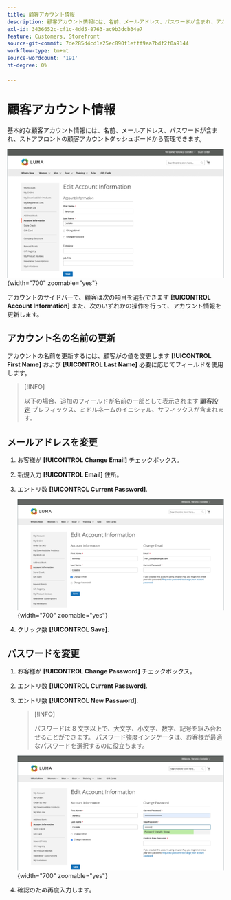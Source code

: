 ```yaml
---
title: 顧客アカウント情報
description: 顧客アカウント情報には、名前、メールアドレス、パスワードが含まれ、アカウントダッシュボードから管理できます。
exl-id: 3436652c-cf1c-4dd5-8763-ac9b3dcb34e7
feature: Customers, Storefront
source-git-commit: 7de285d4cd1e25ec890f1efff9ea7bdf2f0a9144
workflow-type: tm+mt
source-wordcount: '191'
ht-degree: 0%

---
```


# 顧客アカウント情報

基本的な顧客アカウント情報には、名前、メールアドレス、パスワードが含まれ、ストアフロントの顧客アカウントダッシュボードから管理できます。

![ストアフロントのアカウント情報](assets/account-dashboard-account-information-storefront.png){width="700" zoomable="yes"}

アカウントのサイドバーで、顧客は次の項目を選択できます **[!UICONTROL Account Information]** また、次のいずれかの操作を行って、アカウント情報を更新します。

## アカウント名の名前の更新

アカウントの名前を更新するには、顧客がの値を変更します **[!UICONTROL First Name]** および **[!UICONTROL Last Name]** 必要に応じてフィールドを使用します。

>[!INFO]
>
>以下の場合、追加のフィールドが名前の一部として表示されます [顧客設定](../configuration-reference/customers/customer-configuration.md) プレフィックス、ミドルネームのイニシャル、サフィックスが含まれます。

## メールアドレスを変更

1. お客様が **[!UICONTROL Change Email]** チェックボックス。

1. 新規入力 **[!UICONTROL Email]** 住所。

1. エントリ数 **[!UICONTROL Current Password]**.

   ![メールアドレスを変更](assets/account-dashboard-account-information-change-email-address.png){width="700" zoomable="yes"}

1. クリック数 **[!UICONTROL Save]**.

## パスワードを変更

1. お客様が **[!UICONTROL Change Password]** チェックボックス。

1. エントリ数 **[!UICONTROL Current Password]**.

1. エントリ数 **[!UICONTROL New Password]**.

   >[!INFO]
   >
   >パスワードは 8 文字以上で、大文字、小文字、数字、記号を組み合わせることができます。 パスワード強度インジケータは、お客様が最適なパスワードを選択するのに役立ちます。

   ![パスワードの変更](assets/account-dashboard-account-information-change-password.png){width="700" zoomable="yes"}

1. 確認のため再度入力します。
